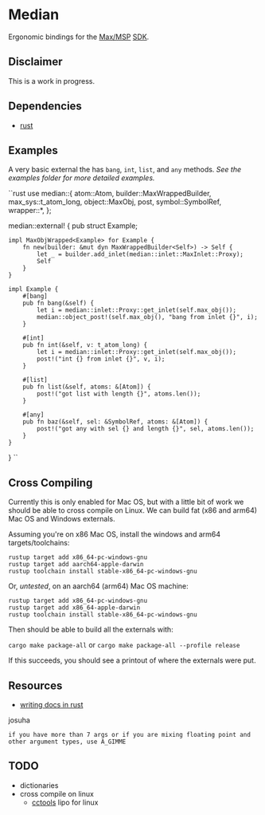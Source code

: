 # Median

Ergonomic bindings for the [Max/MSP](https://cycling74.com/) [SDK](https://github.com/Cycling74/max-sdk).

## Disclaimer

This is a work in progress.

## Dependencies

* [rust](https://rustup.rs/)

## Examples

A very basic external the has `bang`, `int`, `list`, and `any` methods.
*See the examples folder for more detailed examples.*

``rust
use median::{
    atom::Atom, builder::MaxWrappedBuilder, max_sys::t_atom_long, object::MaxObj, post,
    symbol::SymbolRef, wrapper::*,
};

median::external! {
    pub struct Example;

    impl MaxObjWrapped<Example> for Example {
        fn new(builder: &mut dyn MaxWrappedBuilder<Self>) -> Self {
            let _ = builder.add_inlet(median::inlet::MaxInlet::Proxy);
            Self
        }
    }

    impl Example {
        #[bang]
        pub fn bang(&self) {
            let i = median::inlet::Proxy::get_inlet(self.max_obj());
            median::object_post!(self.max_obj(), "bang from inlet {}", i);
        }

        #[int]
        pub fn int(&self, v: t_atom_long) {
            let i = median::inlet::Proxy::get_inlet(self.max_obj());
            post!("int {} from inlet {}", v, i);
        }

        #[list]
        pub fn list(&self, atoms: &[Atom]) {
            post!("got list with length {}", atoms.len());
        }

        #[any]
        pub fn baz(&self, sel: &SymbolRef, atoms: &[Atom]) {
            post!("got any with sel {} and length {}", sel, atoms.len());
        }
    }
}
``

## Cross Compiling

Currently this is only enabled for Mac OS, but with a little bit of work we should be able to cross compile on Linux.
We can build fat (x86 and arm64) Mac OS and Windows externals.

Assuming you're on x86 Mac OS, install the windows and arm64 targets/toolchains:

```
rustup target add x86_64-pc-windows-gnu
rustup target add aarch64-apple-darwin
rustup toolchain install stable-x86_64-pc-windows-gnu
```

Or, *untested*, on an aarch64 (arm64) Mac OS machine:

```
rustup target add x86_64-pc-windows-gnu
rustup target add x86_64-apple-darwin
rustup toolchain install stable-x86_64-pc-windows-gnu
```

Then should be able to build all the externals with:

`cargo make package-all` or `cargo make package-all --profile release`

If this succeeds, you should see a printout of where the externals were put.


## Resources

* [writing docs in rust](https://doc.rust-lang.org/rustdoc/how-to-write-documentation.html)

josuha
```
if you have more than 7 args or if you are mixing floating point and other argument types, use A_GIMME
```

## TODO

* dictionaries
* cross compile on linux
  * [cctools](https://github.com/tpoechtrager/cctools-port) lipo for linux
